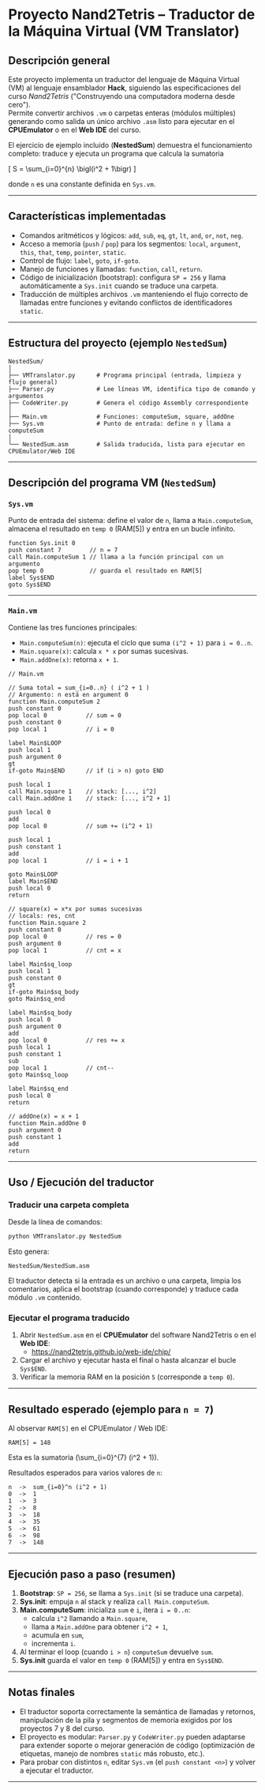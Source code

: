 # Proyecto Nand2Tetris – Traductor de la Máquina Virtual (VM Translator)

## Descripción general
Este proyecto implementa un traductor del lenguaje de Máquina Virtual (VM) al lenguaje ensamblador **Hack**, siguiendo las especificaciones del curso *Nand2Tetris* ("Construyendo una computadora moderna desde cero").  
Permite convertir archivos `.vm` o carpetas enteras (módulos múltiples) generando como salida un único archivo `.asm` listo para ejecutar en el **CPUEmulator** o en el **Web IDE** del curso.

El ejercicio de ejemplo incluido (**NestedSum**) demuestra el funcionamiento completo: traduce y ejecuta un programa que calcula la sumatoria

\[
S = \sum_{i=0}^{n} \bigl(i^2 + 1\bigr)
\]

donde `n` es una constante definida en `Sys.vm`.

---

## Características implementadas
- Comandos aritméticos y lógicos: `add`, `sub`, `eq`, `gt`, `lt`, `and`, `or`, `not`, `neg`.  
- Acceso a memoria (`push` / `pop`) para los segmentos: `local`, `argument`, `this`, `that`, `temp`, `pointer`, `static`.  
- Control de flujo: `label`, `goto`, `if-goto`.  
- Manejo de funciones y llamadas: `function`, `call`, `return`.  
- Código de inicialización (bootstrap): configura `SP = 256` y llama automáticamente a `Sys.init` cuando se traduce una carpeta.  
- Traducción de múltiples archivos `.vm` manteniendo el flujo correcto de llamadas entre funciones y evitando conflictos de identificadores `static`.

---

## Estructura del proyecto (ejemplo `NestedSum`)
```
NestedSum/
│
├── VMTranslator.py      # Programa principal (entrada, limpieza y flujo general)
├── Parser.py            # Lee líneas VM, identifica tipo de comando y argumentos
├── CodeWriter.py        # Genera el código Assembly correspondiente
│
├── Main.vm              # Funciones: computeSum, square, addOne
├── Sys.vm               # Punto de entrada: define n y llama a computeSum
│
└── NestedSum.asm        # Salida traducida, lista para ejecutar en CPUEmulator/Web IDE
```

---

## Descripción del programa VM (`NestedSum`)

### `Sys.vm`
Punto de entrada del sistema: define el valor de `n`, llama a `Main.computeSum`, almacena el resultado en `temp 0` (RAM[5]) y entra en un bucle infinito.

```vm
function Sys.init 0
push constant 7        // n = 7
call Main.computeSum 1 // llama a la función principal con un argumento
pop temp 0             // guarda el resultado en RAM[5]
label Sys$END
goto Sys$END
```

---

### `Main.vm`
Contiene las tres funciones principales:

- `Main.computeSum(n)`: ejecuta el ciclo que suma `(i^2 + 1)` para `i = 0..n`.
- `Main.square(x)`: calcula `x * x` por sumas sucesivas.
- `Main.addOne(x)`: retorna `x + 1`.

```vm
// Main.vm

// Suma total = sum_{i=0..n} ( i^2 + 1 )
// Argumento: n está en argument 0
function Main.computeSum 2
push constant 0
pop local 0           // sum = 0
push constant 0
pop local 1           // i = 0

label Main$LOOP
push local 1
push argument 0
gt
if-goto Main$END      // if (i > n) goto END

push local 1
call Main.square 1    // stack: [..., i^2]
call Main.addOne 1    // stack: [..., i^2 + 1]

push local 0
add
pop local 0           // sum += (i^2 + 1)

push local 1
push constant 1
add
pop local 1           // i = i + 1

goto Main$LOOP
label Main$END
push local 0
return

// square(x) = x*x por sumas sucesivas
// locals: res, cnt
function Main.square 2
push constant 0
pop local 0           // res = 0
push argument 0
pop local 1           // cnt = x

label Main$sq_loop
push local 1
push constant 0
gt
if-goto Main$sq_body
goto Main$sq_end

label Main$sq_body
push local 0
push argument 0
add
pop local 0           // res += x
push local 1
push constant 1
sub
pop local 1           // cnt--
goto Main$sq_loop

label Main$sq_end
push local 0
return

// addOne(x) = x + 1
function Main.addOne 0
push argument 0
push constant 1
add
return
```

---

## Uso / Ejecución del traductor

### Traducir una carpeta completa
Desde la línea de comandos:
```bash
python VMTranslator.py NestedSum
```
Esto genera:
```
NestedSum/NestedSum.asm
```

El traductor detecta si la entrada es un archivo o una carpeta, limpia los comentarios, aplica el bootstrap (cuando corresponde) y traduce cada módulo `.vm` contenido.

### Ejecutar el programa traducido
1. Abrir `NestedSum.asm` en el **CPUEmulator** del software Nand2Tetris o en el **Web IDE**:
   - https://nand2tetris.github.io/web-ide/chip/
2. Cargar el archivo y ejecutar hasta el final o hasta alcanzar el bucle `Sys$END`.
3. Verificar la memoria RAM en la posición `5` (corresponde a `temp 0`).

---

## Resultado esperado (ejemplo para `n = 7`)
Al observar `RAM[5]` en el CPUEmulator / Web IDE:

```
RAM[5] = 148
```

Esta es la sumatoria \(\sum_{i=0}^{7} (i^2 + 1)\).

Resultados esperados para varios valores de `n`:

```
n  ->  sum_{i=0}^n (i^2 + 1)
0  ->  1
1  ->  3
2  ->  8
3  ->  18
4  ->  35
5  ->  61
6  ->  98
7  ->  148
```

---

## Ejecución paso a paso (resumen)
1. **Bootstrap**: `SP = 256`, se llama a `Sys.init` (si se traduce una carpeta).  
2. **Sys.init**: empuja `n` al stack y realiza `call Main.computeSum`.  
3. **Main.computeSum**: inicializa `sum` e `i`, itera `i = 0..n`:
   - calcula `i^2` llamando a `Main.square`,
   - llama a `Main.addOne` para obtener `i^2 + 1`,
   - acumula en `sum`,
   - incrementa `i`.
4. Al terminar el loop (cuando `i > n`) `computeSum` devuelve `sum`.
5. **Sys.init** guarda el valor en `temp 0` (RAM[5]) y entra en `Sys$END`.

---

## Notas finales
- El traductor soporta correctamente la semántica de llamadas y retornos, manipulación de la pila y segmentos de memoria exigidos por los proyectos 7 y 8 del curso.  
- El proyecto es modular: `Parser.py` y `CodeWriter.py` pueden adaptarse para extender soporte o mejorar generación de código (optimización de etiquetas, manejo de nombres `static` más robusto, etc.).  
- Para probar con distintos `n`, editar `Sys.vm` (el `push constant <n>`) y volver a ejecutar el traductor.

---
